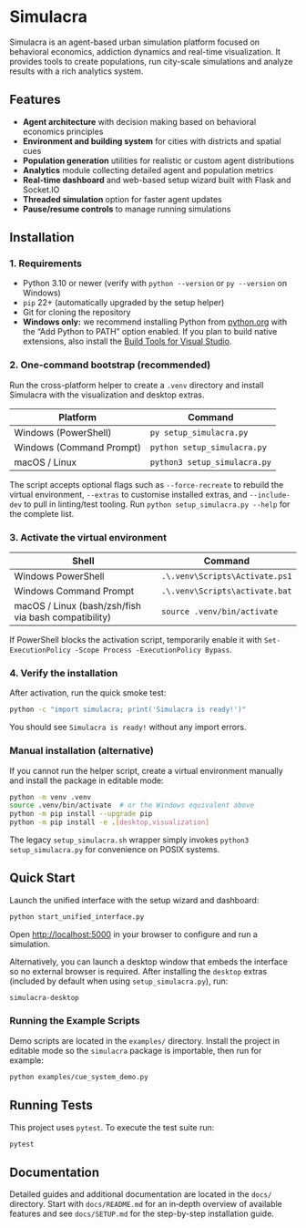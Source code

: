 # Simulacra

Simulacra is an agent-based urban simulation platform focused on behavioral economics, addiction dynamics and real-time visualization. It provides tools to create populations, run city-scale simulations and analyze results with a rich analytics system.

## Features

- **Agent architecture** with decision making based on behavioral economics principles
- **Environment and building system** for cities with districts and spatial cues
- **Population generation** utilities for realistic or custom agent distributions
- **Analytics** module collecting detailed agent and population metrics
- **Real-time dashboard** and web-based setup wizard built with Flask and Socket.IO
- **Threaded simulation** option for faster agent updates
- **Pause/resume controls** to manage running simulations

## Installation

### 1. Requirements

- Python 3.10 or newer (verify with `python --version` or `py --version` on Windows)
- `pip` 22+ (automatically upgraded by the setup helper)
- Git for cloning the repository
- **Windows only:** we recommend installing Python from [python.org](https://www.python.org/downloads/) with the “Add Python to PATH” option enabled. If you plan to build native extensions, also install the [Build Tools for Visual Studio](https://visualstudio.microsoft.com/visual-cpp-build-tools/).

### 2. One-command bootstrap (recommended)

Run the cross-platform helper to create a `.venv` directory and install Simulacra with the visualization and desktop extras.

| Platform | Command |
| --- | --- |
| Windows (PowerShell) | `py setup_simulacra.py` |
| Windows (Command Prompt) | `python setup_simulacra.py` |
| macOS / Linux | `python3 setup_simulacra.py` |

The script accepts optional flags such as `--force-recreate` to rebuild the virtual environment, `--extras` to customise installed extras, and `--include-dev` to pull in linting/test tooling. Run `python setup_simulacra.py --help` for the complete list.

### 3. Activate the virtual environment

| Shell | Command |
| --- | --- |
| Windows PowerShell | `.\.venv\Scripts\Activate.ps1` |
| Windows Command Prompt | `.\.venv\Scripts\activate.bat` |
| macOS / Linux (bash/zsh/fish via bash compatibility) | `source .venv/bin/activate` |

If PowerShell blocks the activation script, temporarily enable it with `Set-ExecutionPolicy -Scope Process -ExecutionPolicy Bypass`.

### 4. Verify the installation

After activation, run the quick smoke test:

```bash
python -c "import simulacra; print('Simulacra is ready!')"
```

You should see `Simulacra is ready!` without any import errors.

### Manual installation (alternative)

If you cannot run the helper script, create a virtual environment manually and install the package in editable mode:

```bash
python -m venv .venv
source .venv/bin/activate  # or the Windows equivalent above
python -m pip install --upgrade pip
python -m pip install -e .[desktop,visualization]
```

The legacy `setup_simulacra.sh` wrapper simply invokes `python3 setup_simulacra.py` for convenience on POSIX systems.

## Quick Start

Launch the unified interface with the setup wizard and dashboard:

```bash
python start_unified_interface.py
```

Open <http://localhost:5000> in your browser to configure and run a simulation.

Alternatively, you can launch a desktop window that embeds the interface so no
external browser is required. After installing the `desktop` extras (included by default
when using `setup_simulacra.py`), run:

```bash
simulacra-desktop
```

### Running the Example Scripts

Demo scripts are located in the `examples/` directory. Install the project in
editable mode so the `simulacra` package is importable, then run for example:

```bash
python examples/cue_system_demo.py
```

## Running Tests

This project uses `pytest`. To execute the test suite run:

```bash
pytest
```

## Documentation

Detailed guides and additional documentation are located in the `docs/` directory. Start with `docs/README.md` for an in‑depth overview of available features and see `docs/SETUP.md` for the step-by-step installation guide.
